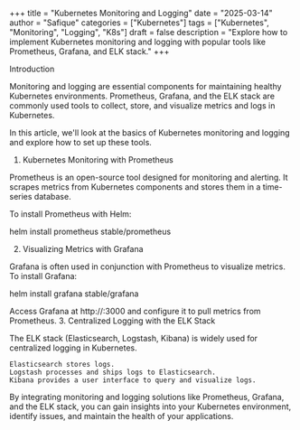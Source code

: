 +++
title = "Kubernetes Monitoring and Logging"
date = "2025-03-14"
author = "Safique"
categories = ["Kubernetes"]
tags = ["Kubernetes", "Monitoring", "Logging", "K8s"]
draft = false
description = "Explore how to implement Kubernetes monitoring and logging with popular tools like Prometheus, Grafana, and ELK stack."
+++

Introduction

Monitoring and logging are essential components for maintaining healthy Kubernetes environments. Prometheus, Grafana, and the ELK stack are commonly used tools to collect, store, and visualize metrics and logs in Kubernetes.

In this article, we'll look at the basics of Kubernetes monitoring and logging and explore how to set up these tools.
1. Kubernetes Monitoring with Prometheus

Prometheus is an open-source tool designed for monitoring and alerting. It scrapes metrics from Kubernetes components and stores them in a time-series database.

To install Prometheus with Helm:

helm install prometheus stable/prometheus

2. Visualizing Metrics with Grafana

Grafana is often used in conjunction with Prometheus to visualize metrics. To install Grafana:

helm install grafana stable/grafana

Access Grafana at http://<your-ip>:3000 and configure it to pull metrics from Prometheus.
3. Centralized Logging with the ELK Stack

The ELK stack (Elasticsearch, Logstash, Kibana) is widely used for centralized logging in Kubernetes.

    Elasticsearch stores logs.
    Logstash processes and ships logs to Elasticsearch.
    Kibana provides a user interface to query and visualize logs.

By integrating monitoring and logging solutions like Prometheus, Grafana, and the ELK stack, you can gain insights into your Kubernetes environment, identify issues, and maintain the health of your applications.
